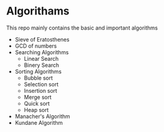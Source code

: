 # Algorithams


This repo mainly contains the basic and important algorithms
- Sieve of Eratosthenes
- GCD of numbers
- Searching Algorithms
  - Linear Search
  - Binery Search
- Sorting Algorithms
  - Bubble sort
  - Selection sort
  - Insertion sort
  - Merge sort
  - Quick sort
  - Heap sort
- Manacher's Algorithm
- Kundane Algorithm
